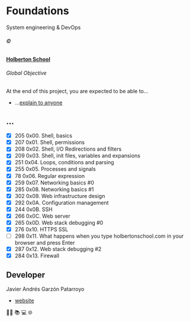# Foundations
System engineering & DevOps

###### :copyright:
**[Holberton School](https://www.holbertonschool.com/)**

###### Global Objective
At the end of this project, you are expected to be able to...
- ...[explain to anyone](https://fs.blog/2012/04/feynman-technique/)

## ...
* [x] 205 0x00. Shell, basics
* [x] 207 0x01. Shell, permissions
* [x] 208 0x02. Shell, I/O Redirections and filters
* [x] 209 0x03. Shell, init files, variables and expansions
* [x] 251 0x04. Loops, conditions and parsing
* [x] 255 0x05. Processes and signals
* [x]  78 0x06. Regular expression
* [x] 259 0x07. Networking basics #0
* [x] 285 0x08. Networking basics #1
* [x] 302 0x09. Web infrastructure design
* [x] 292 0x0A. Configuration management
* [x] 244 0x0B. SSH
* [x] 266 0x0C. Web server
* [x] 265 0x0D. Web stack debugging #0
* [x] 276 0x10. HTTPS SSL
* [ ] 298 0x11. What happens when you type holbertonschool.com in your browser and press Enter
* [x] 287 0x12. Web stack debugging #2
* [x] 284 0x13. Firewall

## Developer
Javier Andrés Garzón Patarroyo
- [website](https://tecnoayuda.co/)

:man_technologist: :books: :computer: :globe_with_meridians:
